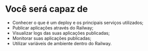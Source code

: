 # Você será capaz de

- Conhecer o que é um deploy e os principais serviços utilizados;
- Publicar aplicações através do Railway;
- Visualizar logs das suas aplicações publicadas;
- Monitorar suas aplicações publicadas;
- Utilizar variáveis de ambiente dentro do Railway.
